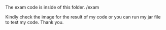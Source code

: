 The exam code is inside of this folder.
/exam

Kindly check the image for the result of my code or you can run my jar file to test my code. Thank you.

